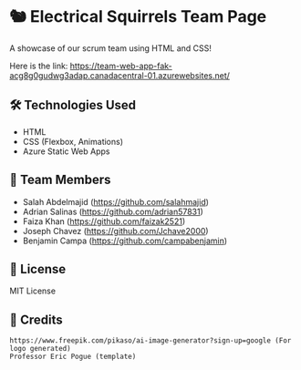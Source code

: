# 🐿️ Electrical Squirrels Team Page

A showcase of our scrum team using HTML and CSS!

Here is the link: https://team-web-app-fak-acg8g0gudwg3adap.canadacentral-01.azurewebsites.net/
 
## 🛠️ Technologies Used
- HTML
- CSS (Flexbox, Animations)
- Azure Static Web Apps

## 👥 Team Members
- Salah Abdelmajid (https://github.com/salahmajid)
- Adrian Salinas (https://github.com/adrian57831) 
- Faiza Khan (https://github.com/faizak2521)
- Joseph Chavez (https://github.com/Jchave2000)
- Benjamin Campa (https://github.com/campabenjamin)

## 📝 License
MIT License

##  📃 Credits
    https://www.freepik.com/pikaso/ai-image-generator?sign-up=google (For logo generated)
    Professor Eric Pogue (template)
